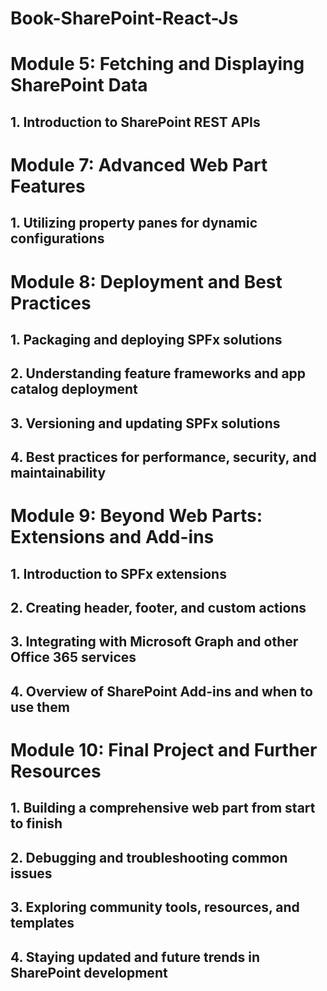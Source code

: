 # Book-SharePoint-React-Js


# Module 5: Fetching and Displaying SharePoint Data

## 1. Introduction to SharePoint REST APIs


# Module 7: Advanced Web Part Features

## 1. Utilizing property panes for dynamic configurations

# Module 8: Deployment and Best Practices

## 1. Packaging and deploying SPFx solutions

## 2. Understanding feature frameworks and app catalog deployment

## 3. Versioning and updating SPFx solutions

## 4. Best practices for performance, security, and maintainability

# Module 9: Beyond Web Parts: Extensions and Add-ins

## 1. Introduction to SPFx extensions

## 2. Creating header, footer, and custom actions

## 3. Integrating with Microsoft Graph and other Office 365 services

## 4. Overview of SharePoint Add-ins and when to use them

# Module 10: Final Project and Further Resources

## 1. Building a comprehensive web part from start to finish

## 2. Debugging and troubleshooting common issues

## 3. Exploring community tools, resources, and templates

## 4. Staying updated and future trends in SharePoint development
